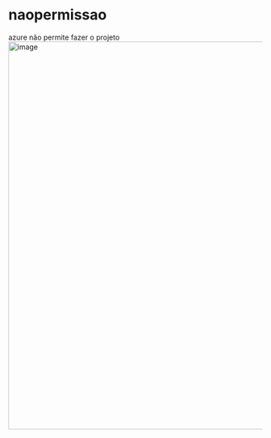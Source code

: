 # naopermissao
azure não permite fazer o projeto
<img width="1366" height="768" alt="image" src="https://github.com/user-attachments/assets/dedffebd-9277-42ec-b767-d5fef48eb08d" />
